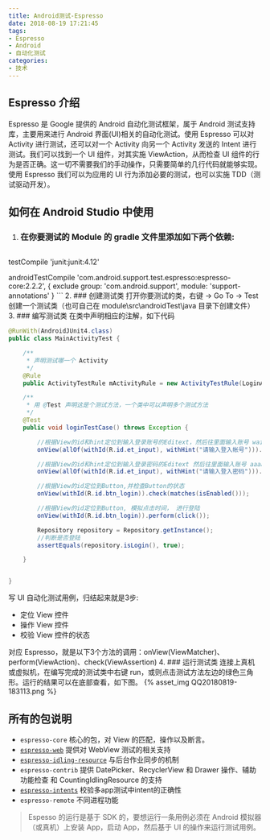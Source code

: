 ```yaml
---
title: Android测试-Espresso
date: 2018-08-19 17:21:45
tags:
- Espresso
- Android
- 自动化测试
categories:
- 技术
---
```

## Espresso 介绍
Espresso 是 Google 提供的 Android 自动化测试框架，属于 Android 测试支持库，主要用来进行 Android 界面(UI)相关的自动化测试。使用 Espresso 可以对 Activity 进行测试，还可以对一个 Activity 向另一个 Activity 发送的 Intent 进行测试。我们可以找到一个 UI 组件，对其实施 ViewAction，从而检查 UI 组件的行为是否正确。这一切不需要我们的手动操作，只需要简单的几行代码就能够实现。使用 Espresso 我们可以为应用的 UI 行为添加必要的测试，也可以实施 TDD（测试驱动开发）。

## 如何在 Android Studio 中使用
1. ### 在你要测试的 Module 的 gradle 文件里添加如下两个依赖:
	```
testCompile 'junit:junit:4.12'

androidTestCompile 'com.android.support.test.espresso:espresso-core:2.2.2', {
        exclude group: 'com.android.support', module: 'support-annotations'
}
	```
2. ### 创建测试类
打开你要测试的类，右键 -> Go To -> Test 创建一个测试类（也可自己在 module\src\androidTest\java 目录下创建文件）
3. ### 编写测试类
在类中声明相应的注解，如下代码
```java
@RunWith(AndroidJUnit4.class)
public class MainActivityTest {

    /**
     * 声明测试哪一个 Activity
     */
    @Rule
    public ActivityTestRule mActivityRule = new ActivityTestRule(LoginActivity.class);

    /**
     * 用 @Test 声明这是个测试方法，一个类中可以声明多个测试方法
     */
    @Test
    public void loginTestCase() throws Exception {

        //根据View的id和hint定位到输入登录账号的Editext，然后往里面输入账号 wairdell
        onView(allOf(withId(R.id.et_input), withHint("请输入登入帐号"))).perform(replaceText("wairdell"));

        //根据View的id和hint定位到输入登录密码的Editext 然后往里面输入账号 aaaaaa
        onView(allOf(withId(R.id.et_input), withHint("请输入登入密码"))).perform(replaceText("aaaaaa"));

        //根据View的id定位到Button,并检查Button的状态
        onView(withId(R.id.btn_login)).check(matches(isEnabled()));

        //根据View的id定位到Button, 模拟点击时间， 进行登陆
        onView(withId(R.id.btn_login)).perform(click());

        Repository repository = Repository.getInstance();
        //判断是否登陆
        assertEquals(repository.isLogin(), true);

    }


}
```

写 UI 自动化测试用例，归结起来就是3步:
* 定位 View 控件
* 操作 View 控件
* 校验 View 控件的状态

对应 Espresso，就是以下3个方法的调用：onView(ViewMatcher)、perform(ViewAction)、check(ViewAssertion)
4. ### 运行测试类
连接上真机或虚拟机，在编写完成的测试类中右键 run，或则点击测试方法左边的绿色三角形。运行的结果可以在底部查看，如下图。
{% asset_img QQ20180819-183113.png %}
## 所有的包说明
- `espresso-core` 核心的包，对 View 的匹配，操作以及断言。 
- [`espresso-web`](https://developer.android.com/training/testing/espresso/web.html) 提供对 WebView 测试的相关支持
- [`espresso-idling-resource`](https://developer.android.com/training/testing/espresso/idling-resource.html) 与后台作业同步的机制
- `espresso-contrib` 提供 DatePicker、RecyclerView 和 Drawer 操作、辅助功能检查 和 CountingIdlingResource 的支持
- [`espresso-intents`](https://developer.android.com/training/testing/espresso/intents.html) 校验多app测试中intent的正确性
- `espresso-remote` 不同进程功能

> Espesso 的运行是基于 SDK 的，要想运行一条用例必须在 Android 模拟器（或真机）上安装 App，启动 App，然后基于 UI 的操作来运行测试用例。

	